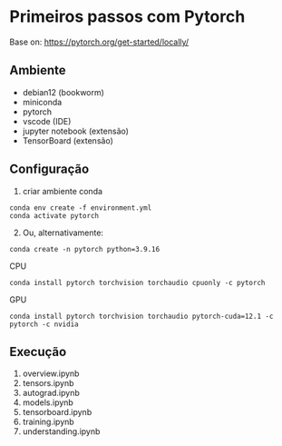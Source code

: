 # Primeiros passos com Pytorch

Base on:
https://pytorch.org/get-started/locally/

## Ambiente

- debian12 (bookworm)
- miniconda
- pytorch
- vscode (IDE)
- jupyter notebook (extensão)
- TensorBoard (extensão)

## Configuração

1) criar ambiente conda
```
conda env create -f environment.yml
conda activate pytorch
```

2) Ou, alternativamente:

```
conda create -n pytorch python=3.9.16
```

CPU
```
conda install pytorch torchvision torchaudio cpuonly -c pytorch
```

GPU
```
conda install pytorch torchvision torchaudio pytorch-cuda=12.1 -c pytorch -c nvidia
```


## Execução

1) overview.ipynb
2) tensors.ipynb
3) autograd.ipynb
4) models.ipynb
5) tensorboard.ipynb
6) training.ipynb
7) understanding.ipynb

